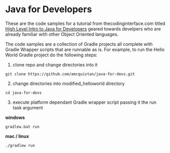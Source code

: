 # Java for Developers

These are the code samples for a tutorial from thecodinginterface.com titled [High Level Intro to Java for Developers](https://thecodinginterface.com/blog/intro-to-java-for-devs/) geared towards develpers who are already familiar with other Object Oriented languages.  

The code samples are a collection of Gradle projects all complete with Gradle Wrapper scripts that are runnable as is. For example, to run the Hello World Gradle project do the following steps:

1. clone repo and change directories into it

```
git clone https://github.com/amcquistan/java-for-devs.git
```

2. change directories into modified_helloworld directory

```
cd java-for-devs
```

3. execute platform dependant Gradle wrapper script passing it the run task argument

__windows__


```
gradlew.bat run
```

__mac / linux__

```
./gradlew run
```
